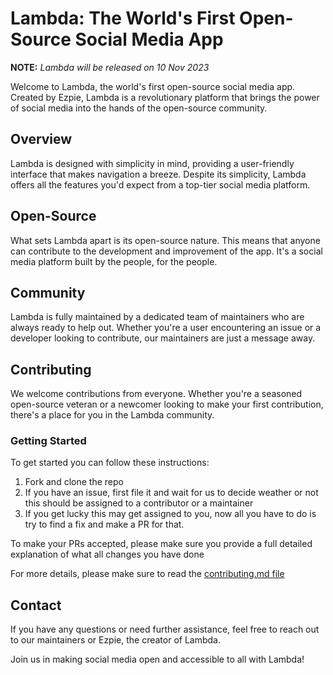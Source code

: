 # Lambda: The World's First Open-Source Social Media App

**NOTE:** _Lambda will be released on 10 Nov 2023_

Welcome to Lambda, the world's first open-source social media app. Created by Ezpie, Lambda is a revolutionary platform that brings the power of social media into the hands of the open-source community.

## Overview

Lambda is designed with simplicity in mind, providing a user-friendly interface that makes navigation a breeze. Despite its simplicity, Lambda offers all the features you'd expect from a top-tier social media platform.

## Open-Source

What sets Lambda apart is its open-source nature. This means that anyone can contribute to the development and improvement of the app. It's a social media platform built by the people, for the people.

## Community

Lambda is fully maintained by a dedicated team of maintainers who are always ready to help out. Whether you're a user encountering an issue or a developer looking to contribute, our maintainers are just a message away.

## Contributing

We welcome contributions from everyone. Whether you're a seasoned open-source veteran or a newcomer looking to make your first contribution, there's a place for you in the Lambda community.

### Getting Started

To get started you can follow these instructions:

1. Fork and clone the repo
2. If you have an issue, first file it and wait for us to decide weather or not this should be assigned to a contributor or a maintainer
3. If you get lucky this may get assigned to you, now all you have to do is try to find a fix and make a PR for that.

To make your PRs accepted, please make sure you provide a full detailed explanation of what all changes you have done

For more details, please make sure to read the [contributing.md file](https://github.com/ezpie1/lambda-official/blob/main/CONTRIBUTING.md)

## Contact

If you have any questions or need further assistance, feel free to reach out to our maintainers or Ezpie, the creator of Lambda.

Join us in making social media open and accessible to all with Lambda!
